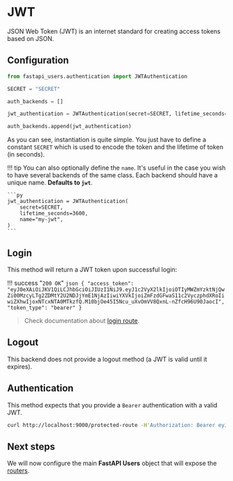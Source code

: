 # JWT

JSON Web Token (JWT) is an internet standard for creating access tokens based on JSON.

## Configuration

```py
from fastapi_users.authentication import JWTAuthentication

SECRET = "SECRET"

auth_backends = []

jwt_authentication = JWTAuthentication(secret=SECRET, lifetime_seconds=3600))

auth_backends.append(jwt_authentication)
```

As you can see, instantiation is quite simple. You just have to define a constant `SECRET` which is used to encode the token and the lifetime of token (in seconds).

!!! tip
    You can also optionally define the `name`. It's useful in the case you wish to have several backends of the same class. Each backend should have a unique name. **Defaults to `jwt`**.

    ```py
    jwt_authentication = JWTAuthentication(
        secret=SECRET,
        lifetime_seconds=3600,
        name="my-jwt",
    )
    ```

## Login

This method will return a JWT token upon successful login:

!!! success "`200 OK`"
    ```json
    {
        "access_token": "eyJ0eXAiOiJKV1QiLCJhbGciOiJIUzI1NiJ9.eyJ1c2VyX2lkIjoiOTIyMWZmYzktNjQwZi00MzcyLTg2ZDMtY2U2NDJjYmE1NjAzIiwiYXVkIjoiZmFzdGFwaS11c2VyczphdXRoIiwiZXhwIjoxNTcxNTA0MTkzfQ.M10bjOe45I5Ncu_uXvOmVV8QxnL-nZfcH96U90JaocI",
        "token_type": "bearer"
    }
    ```

> Check documentation about [login route](../../usage/routes.md#post-loginname).

## Logout

This backend does not provide a logout method (a JWT is valid until it expires).

## Authentication

This method expects that you provide a `Bearer` authentication with a valid JWT.

```bash
curl http://localhost:9000/protected-route -H'Authorization: Bearer eyJ0eXAiOiJKV1QiLCJhbGciOiJIUzI1NiJ9.eyJ1c2VyX2lkIjoiOTIyMWZmYzktNjQwZi00MzcyLTg2ZDMtY2U2NDJjYmE1NjAzIiwiYXVkIjoiZmFzdGFwaS11c2VyczphdXRoIiwiZXhwIjoxNTcxNTA0MTkzfQ.M10bjOe45I5Ncu_uXvOmVV8QxnL-nZfcH96U90JaocI'
```

## Next steps

We will now configure the main **FastAPI Users** object that will expose the [routers](../routers/index.md).
